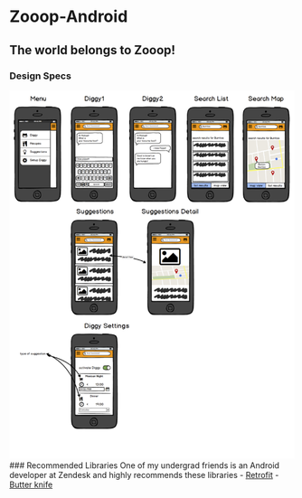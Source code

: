 # Zooop-Android
## The world belongs to Zooop!
### Design Specs
<img src="design_spec/zoop_app_workflow.png"/>
### Recommended Libraries
One of my undergrad friends is an Android developer at Zendesk and highly recommends these libraries
- <a href="http://square.github.io/retrofit/">Retrofit</a>
- <a href="http://jakewharton.github.io/butterknife/">Butter knife</a>
